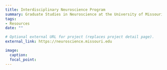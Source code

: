 ```yaml
---
title: Interdisciplinary Neuroscience Program
summary: Graduate Studies in Neuroscience at the University of Missouri
tags:
- Resources
date: ""

# Optional external URL for project (replaces project detail page).
external_link: https://neuroscience.missouri.edu

image:
  caption: 
  focal_point: 
---
```

